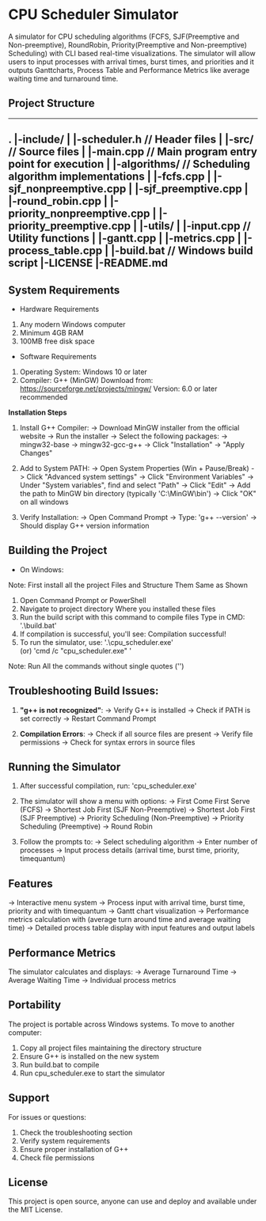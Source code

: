 # CPU Scheduler Simulator

A  simulator for CPU scheduling algorithms (FCFS, SJF(Preemptive and Non-preemptive), RoundRobin, Priority(Preemptive and Non-preemptive) Scheduling) with CLI based real-time visualizations. The simulator will allow users to input processes with arrival times, burst times, and priorities and it outputs Ganttcharts, Process Table and Performance Metrics like average waiting time and turnaround time.


## Project Structure  

---------------------------------------------------------------------------------------------------------------------
 .
 |-include/
 |   |-scheduler.h   // Header files
 |
 |-src/              // Source files
 |   |-main.cpp      // Main program entry point for execution
 |
 |-algorithms/       // Scheduling algorithm implementations
 |   |-fcfs.cpp
 |   |-sjf_nonpreemptive.cpp
 |   |-sjf_preemptive.cpp
 |   |-round_robin.cpp
 |   |-priority_nonpreemptive.cpp
 |   |-priority_preemptive.cpp
 |
 |-utils/
 |   |-input.cpp      // Utility functions
 |   |-gantt.cpp
 |   |-metrics.cpp
 |   |-process_table.cpp
 |
 |-build.bat          // Windows build script
 |-LICENSE
 |-README.md
---------------------------------------------------------------------------------------------------------------------

## System Requirements 

* Hardware Requirements
1. Any modern Windows computer
2. Minimum 4GB RAM
3. 100MB free disk space

* Software Requirements
1. Operating System: Windows 10 or later
2. Compiler: G++ (MinGW)
   Download from: https://sourceforge.net/projects/mingw/
   Version: 6.0 or later recommended

**Installation Steps**

1. Install G++ Compiler:
   -> Download MinGW installer from the official website
   -> Run the installer
   -> Select the following packages:
     -> mingw32-base
     -> mingw32-gcc-g++
   -> Click "Installation" → "Apply Changes"

2. Add to System PATH:
   -> Open System Properties (Win + Pause/Break)
   -> Click "Advanced system settings"
   -> Click "Environment Variables"
   -> Under "System variables", find and select "Path"
   -> Click "Edit"
   -> Add the path to MinGW bin directory (typically 'C:\MinGW\bin')
   -> Click "OK" on all windows

3. Verify Installation:
   -> Open Command Prompt
   -> Type: 'g++ --version'
   -> Should display G++ version information


## Building the Project


* On Windows:

Note: First install all the project Files and Structure Them Same as Shown

1. Open Command Prompt or PowerShell
2. Navigate to project directory Where you installed these files
3. Run the build script with this command to compile files
   Type in CMD: '.\build.bat'
4. If compilation is successful, you'll see:
   Compilation successful!
5. To run the simulator,
   use: '.\cpu_scheduler.exe'  
              (or)
        'cmd /c "cpu_scheduler.exe" '
   
Note: Run All the commands without single quotes ('')


## Troubleshooting Build Issues:
1. **"g++ is not recognized"**:
   -> Verify G++ is installed
   -> Check if PATH is set correctly
   -> Restart Command Prompt

2. **Compilation Errors**:
   -> Check if all source files are present
   -> Verify file permissions
   -> Check for syntax errors in source files


## Running the Simulator 

1. After successful compilation, run:
     'cpu_scheduler.exe'

2. The simulator will show a menu with options:
   -> First Come First Serve (FCFS)
   -> Shortest Job First (SJF Non-Preemptive)
   -> Shortest Job First (SJF Preemptive)
   -> Priority Scheduling (Non-Preemptive)
   -> Priority Scheduling (Preemptive)
   -> Round Robin

3. Follow the prompts to:
   -> Select scheduling algorithm
   -> Enter number of processes
   -> Input process details (arrival time, burst time, priority, timequantum)


## Features 

-> Interactive menu system
-> Process input with arrival time, burst time, priority and with timequantum
-> Gantt chart visualization
-> Performance metrics calculation with (average turn around time and average waiting time)
-> Detailed process table display with input features and output labels


## Performance Metrics 

The simulator calculates and displays:
-> Average Turnaround Time
-> Average Waiting Time
-> Individual process metrics

## Portability 

The project is portable across Windows systems. To move to another computer:
1. Copy all project files maintaining the directory structure
2. Ensure G++ is installed on the new system
3. Run build.bat to compile
4. Run cpu_scheduler.exe to start the simulator

## Support 

For issues or questions:
1. Check the troubleshooting section
2. Verify system requirements
3. Ensure proper installation of G++
4. Check file permissions


## License

This project is open source, anyone can use and deploy and available under the MIT License. 
